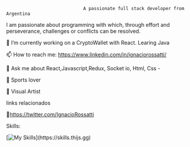                                  A passionate full stack developer from Argentina

I am passionate about programming with which, through effort and perseverance, challenges or conflicts can be resolved.

🔭 I’m currently working on a CryptoWallet with React. Learing Java

📫 How to reach me: https://www.linkedin.com/in/ignaciorossatti/

💬 Ask me about React,Javascript,Redux, Socket io, Html, Css - 

🏀 Sports lover 

🎨 Visual Artist

links relacionados

🐣https://twitter.com/IgnacioRossatti
  
Skills:


 [![My Skills](https://skills.thijs.gg/icons?i=js,react,redux,html,css,express,)](https://skills.thijs.gg)


